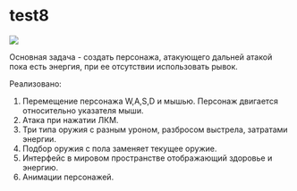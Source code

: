 # test8

![](https://media.giphy.com/media/Y6Mb6rvG4uwvLZlk1A/giphy.gif)<br />

Основная задача - создать персонажа, атакующего дальней атакой пока есть энергия, при ее отсутствии использовать рывок.

Реализовано:
1. Перемещение персонажа W,A,S,D и мышью. Персонаж двигается относительно указателя мыши.
2. Атака при нажатии ЛКМ.
3. Три типа оружия с разным уроном, разбросом выстрела, затратами энергии.
4. Подбор оружия с пола заменяет текущее оружие.
5. Интерфейс в мировом пространстве отображающий здоровье и энергию.
6. Анимации персонажей.
